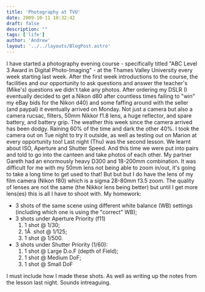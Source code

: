 ```yaml
---
title: 'Photography at TVU'
date: 2009-10-11 10:32:42
draft: false
description: ""
tags: ['life']
author: 'Andrew'
layout: '../../layouts/BlogPost.astro'
---
```


I have started a photography evening course - specifically titled "ABC Level 3 Award in Digital Photo-Imaging" - at the Thames Valley University every week starting last week. After the first week introductions to the course, the facilities and our opportunity to ask questions and answer the teacher's (Mike's) questions we didn't take any photos. After ordering my DSLR (I eventually decided to get a Nikon d80 after countless times failing to "win" my eBay bids for the Nikon d40) and some faffing around with the seller (and paypal) it eventually arrived on Monday. Not just a camera but also a camera rucsac, filters, 50mm Nikkor f1.8 lens, a huge reflector, and spare battery, and battery grip. The weather this week since the camera arrived has been dodgy. Raining 60% of the time and dark the other 40%. I took the camera out on Tue night to try it outside, as well as testing out on Marion at every opportunity too! Last night (Thu) was the second lesson. We learnt about ISO, Aperture and Shutter Speed. And this time we were put into pairs and told to go into the canteen and take photos of each other. My partner Gareth had an enormously heavy D300 and 18-200mm combination. It was difficult for me with my 50mm lens not being able to zoom in/out, it's going to take a long time to get used to that! But but but I do have the lens of my film camera (Nikon f80) which is a sigma 28-80mm f3.5 zoom. The quality of lenses are not the same (the Nikkor lens being better) but until I get more lens(es) this is all I have to shoot with. My homework:

*   3 shots of the same scene using different white balance (WB) settings (including which one is using the "correct" WB);
*   3 shots under Aperture Priority (f11)
    1.  1 shot @ 1/30;
    2.  1Â  shot @ 1/125;
    3.  1 shot @ 1/500.
*   3 shots under Shutter Priority (1/60):
    1.  1 shot @ Large D.o.F (depth of Field);
    2.  1 shot @ Medium DoF;
    3.  1 shot @ Small DoF

I must include how I made these shots. As well as writing up the notes from the lesson last night. Sounds intreaguing.
